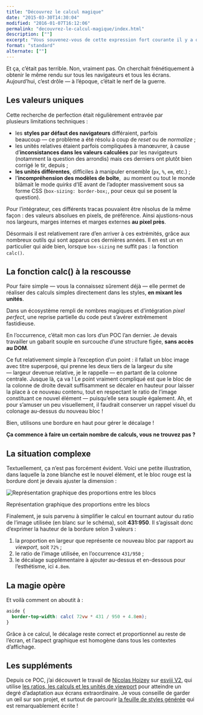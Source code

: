 ```yaml
---
title: "Découvrez le calcul magique"
date: "2015-03-30T14:30:04"
modified: "2016-01-07T16:12:06"
permalink: "decouvrez-le-calcul-magique/index.html"
description: [""]
excerpt: "Vous souvenez-vous de cette expression fort courante il y a quelques années, le fameux « nombre magique » ? Cette pratique a tendance à disparaître depuis l’avènement du _responsive design_ et le besoin de souplesse, que ne permettait pas un `height:&nbsp;42px;`. Mais les nouvelles propriétés CSS et le support des navigateurs m’ont permis de rencontrer le niveau deux de ce sortilège : le **calcul magique**. Venez voir, c’est rigolo ! [Lire la suite de « Découvrez le calcul magique » →](https://www.ffoodd.fr/decouvrez-le-calcul-magique/)"
format: "standard"
alternate: [""]
---
```

Et ça, c’était pas terrible. Non, vraiment pas. On cherchait frénétiquement à obtenir le même rendu sur tous les navigateurs et tous les écrans. Aujourd’hui, c’est drôle —&nbsp;à l’époque, c’était le nerf de la guerre.

## Les valeurs uniques

Cette recherche de perfection était régulièrement entravée par plusieurs&nbsp;limitations techniques&nbsp;:

* les **styles par défaut des navigateurs** différaient, parfois beaucoup&nbsp;—&nbsp;ce problème a été résolu à coup de _reset_ ou de _normalize_&nbsp;;
* les unités relatives étaient parfois compliquées à manœuvrer, à cause d’**inconsistances dans les valeurs calculées** par les navigateurs (notamment la question des arrondis) mais ces derniers ont plutôt bien corrigé le tir, depuis&nbsp;;
* **les unités différentes**, difficiles à manipuler ensemble (`px`, `%`, `em`, etc.)&nbsp;;
* l’**incompréhension des modèles de boîte**, &nbsp;au moment ou tout le monde blâmait le mode _quirks_ d’IE avant de l’adopter massivement sous sa forme CSS (`box-sizing: border-box;`, pour ceux qui se posent la question).

Pour l’intégrateur, ces différents tracas pouvaient être résolus de la même façon&nbsp;: des valeurs absolues en pixels, de préférence. Ainsi ajustions-nous nos largeurs, marges internes et marges externes **au pixel près**.

Désormais il est relativement rare d’en arriver à ces extrémités, grâce aux nombreux outils qui sont apparus ces dernières années. Il en est un en particulier qui aide bien, lorsque `box-sizing` ne suffit pas&nbsp;: la fonction `calc()`.

## La fonction calc() à la rescousse

Pour faire simple —&nbsp;vous la connaissez sûrement déjà&nbsp;— elle permet de réaliser des calculs simples directement dans les styles, **en mixant les unités**.

Dans un écosystème rempli de nombres magiques et d’intégration _pixel perfect_, une reprise partielle du code peut s’avérer extrêmement fastidieuse.

En l’occurrence, c’était mon cas lors d’un POC l’an dernier. Je devais travailler un gabarit souple en surcouche d’une structure figée, **sans accès au DOM**.

Ce fut relativement simple à l’exception d’un point&nbsp;: il fallait un bloc image avec titre superposé, qui prenne les deux tiers de la largeur du site —&nbsp;largeur devenue relative, je le rappelle&nbsp;— en partant de la colonne centrale. Jusque là, ça va&nbsp;! Le point vraiment compliqué est que le bloc de la colonne de droite devait suffisamment se décaler en hauteur pour laisser la place à ce nouveau contenu, tout en respectant le ratio de l’image constituant ce nouvel élément —&nbsp;puisqu’elle sera souple également. Ah, et pour s’amuser un peu visuellement, il faudrait conserver un rappel visuel du colonage au-dessus du nouveau bloc&nbsp;!

Bien, utilisons une bordure en haut pour gérer le décalage&nbsp;!

**Ça commence à faire un certain nombre de calculs, vous ne trouvez pas&nbsp;?**

## La situation complexe

Textuellement, ça n’est pas forcément évident. Voici une petite illustration, dans laquelle la zone blanche est le nouvel élément, et le bloc rouge est la bordure dont je devais ajuster la dimension&nbsp;:

![Représentation graphique des proportions entre les blocs](/images/2015/03/calc-300x209.png)

Représentation graphique des proportions entre les blocs

Finalement, je suis parvenu à simplifier le calcul en tournant autour du ratio de l’image utilisée (en blanc sur le schéma), soit **431:950**. Il s’agissait donc d’exprimer la hauteur de la bordure selon 3 valeurs&nbsp;:

1.  la proportion en largeur que représente ce nouveau bloc par rapport au _viewport_, soit `72%`&nbsp;;
2.  le ratio de l’image utilisée, en l’occurrence `431/950`&nbsp;;
3.  le décalage supplémentaire à ajouter au-dessus et en-dessous pour l’esthétisme, ici `4.8em`.

## La magie opère

Et voilà comment on aboutit à&nbsp;:

```css
aside {
  border-top-width: calc( 72vw * 431 / 950 + 4.8em);
}
```

Grâce à ce calcul, le décalage reste correct et proportionnel au reste de l’écran, et l’aspect graphique est homogène dans tous les contextes d’affichage.

## Les suppléments

Depuis ce POC, j’ai découvert le travail de [Nicolas Hoizey](http://gasteroprod.com/) sur [esviji V2](https://github.com/nhoizey/esviji), qui utilise [les ratios, les calculs et les unités de viewport](https://github.com/nhoizey/esviji/blob/master/src/sass/_screen.scss) pour atteindre un degré d’adaptation aux écrans extraordinaire. Je vous conseille de garder un œil sur son projet, et surtout de parcourir [la feuille de styles générée](https://gist.github.com/nhoizey/f31cf92114a376a23155) qui est remarquablement écrite&nbsp;!